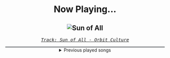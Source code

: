 <div align="center"> 
<h1>Now Playing...</h1>

![Sun of All](https://i.scdn.co/image/ab67616d00001e0213c11114d4c047b154852e8b)
--
_<samp><a href="https://open.spotify.com/track/5dQmy6k8Teh702pGG8DmWB">Track: Sun of All - Orbit Culture</a></samp>_

<div style="border: 1px #4B5054 solid"></div>
<details>
  <summary>
    Previous played songs
  </summary>
  <table>
    <thead>
      <tr>
        <th>
          Artist
        </th>
        <th>
          Song
        </th>
        <th>
          Link
        </th>
      </tr>
    </thead>
    <tbody>
      <tr><td>Orbit Culture</td><td>Sun of All</td><td><a href="https://open.spotify.com/track/5dQmy6k8Teh702pGG8DmWB">https://open.spotify.com/track/5dQmy6k8Teh702pGG8DmWB</a></td></tr><tr><td>Orbit Culture</td><td>Mast of the World</td><td><a href="https://open.spotify.com/track/5f0xtgLgJW14fzD8Ij6Nj4">https://open.spotify.com/track/5f0xtgLgJW14fzD8Ij6Nj4</a></td></tr><tr><td>Orbit Culture</td><td>Mute the Silent - Bonus Track</td><td><a href="https://open.spotify.com/track/0URMI6OPxQYr2EkwF88wpA">https://open.spotify.com/track/0URMI6OPxQYr2EkwF88wpA</a></td></tr><tr><td>Orbit Culture</td><td>From The Inside</td><td><a href="https://open.spotify.com/track/6ROHkoMA1RohwSGFgnEQzI">https://open.spotify.com/track/6ROHkoMA1RohwSGFgnEQzI</a></td></tr><tr><td>Orbit Culture</td><td>Day of the Cloud</td><td><a href="https://open.spotify.com/track/4JOugK6xrONfMDWDlyFoSV">https://open.spotify.com/track/4JOugK6xrONfMDWDlyFoSV</a></td></tr><tr><td>Orbit Culture</td><td>See Through Me</td><td><a href="https://open.spotify.com/track/0VlYcZCXxdodVUVBX0sRJQ">https://open.spotify.com/track/0VlYcZCXxdodVUVBX0sRJQ</a></td></tr><tr><td>Imminence</td><td>Continuum - Feat. Niklas Karlsson</td><td><a href="https://open.spotify.com/track/1e9YEwhvmlAxhdDj7hcLIx">https://open.spotify.com/track/1e9YEwhvmlAxhdDj7hcLIx</a></td></tr><tr><td>Imminence</td><td>Continuum - Feat. Niklas Karlsson</td><td><a href="https://open.spotify.com/track/1e9YEwhvmlAxhdDj7hcLIx">https://open.spotify.com/track/1e9YEwhvmlAxhdDj7hcLIx</a></td></tr><tr><td>Imminence</td><td>Continuum - Feat. Niklas Karlsson</td><td><a href="https://open.spotify.com/track/1e9YEwhvmlAxhdDj7hcLIx">https://open.spotify.com/track/1e9YEwhvmlAxhdDj7hcLIx</a></td></tr><tr><td>Imminence</td><td>Continuum - Feat. Niklas Karlsson</td><td><a href="https://open.spotify.com/track/1e9YEwhvmlAxhdDj7hcLIx">https://open.spotify.com/track/1e9YEwhvmlAxhdDj7hcLIx</a></td></tr><tr><td>Imminence</td><td>Continuum - Feat. Niklas Karlsson</td><td><a href="https://open.spotify.com/track/1e9YEwhvmlAxhdDj7hcLIx">https://open.spotify.com/track/1e9YEwhvmlAxhdDj7hcLIx</a></td></tr><tr><td>Imminence</td><td>Continuum - Feat. Niklas Karlsson</td><td><a href="https://open.spotify.com/track/1e9YEwhvmlAxhdDj7hcLIx">https://open.spotify.com/track/1e9YEwhvmlAxhdDj7hcLIx</a></td></tr><tr><td>Imminence</td><td>Continuum - Feat. Niklas Karlsson</td><td><a href="https://open.spotify.com/track/1e9YEwhvmlAxhdDj7hcLIx">https://open.spotify.com/track/1e9YEwhvmlAxhdDj7hcLIx</a></td></tr><tr><td>Sabaton</td><td>To Hell and Back</td><td><a href="https://open.spotify.com/track/1BrgjqSg9du0lj3TUMLluL">https://open.spotify.com/track/1BrgjqSg9du0lj3TUMLluL</a></td></tr><tr><td>We Came As Romans</td><td>Black Hole</td><td><a href="https://open.spotify.com/track/1g5Jqwo02PuitYfv19B6Jn">https://open.spotify.com/track/1g5Jqwo02PuitYfv19B6Jn</a></td></tr><tr><td>Korn</td><td>Evolution</td><td><a href="https://open.spotify.com/track/4PaPZk1Ozg0TfDTBnbXX38">https://open.spotify.com/track/4PaPZk1Ozg0TfDTBnbXX38</a></td></tr><tr><td>Daughtry</td><td>Heavy Is The Crown</td><td><a href="https://open.spotify.com/track/4P5cw8rpwDAQdzIy5nltzj">https://open.spotify.com/track/4P5cw8rpwDAQdzIy5nltzj</a></td></tr><tr><td>Siamese</td><td>This Is Not A Song</td><td><a href="https://open.spotify.com/track/3mG4OnfqKATk4xkfwMci1q">https://open.spotify.com/track/3mG4OnfqKATk4xkfwMci1q</a></td></tr><tr><td>Attack Attack!</td><td>Concrete</td><td><a href="https://open.spotify.com/track/2grLZw9UmUUwMoyZj9AAY7">https://open.spotify.com/track/2grLZw9UmUUwMoyZj9AAY7</a></td></tr><tr><td>Wage War</td><td>MAGNETIC</td><td><a href="https://open.spotify.com/track/73mrvMAAKWrgbT894Aevf7">https://open.spotify.com/track/73mrvMAAKWrgbT894Aevf7</a></td></tr>
    </tbody>
  </table>
</details>

</div>
